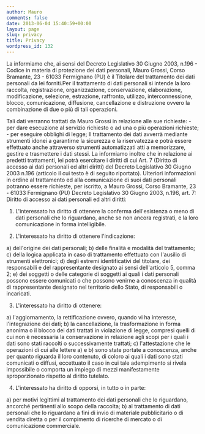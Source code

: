 ```yaml
---
author: Mauro
comments: false
date: 2013-06-04 15:40:59+00:00
layout: page
slug: privacy
title: Privacy
wordpress_id: 132
---
```


La informiamo che, ai sensi del Decreto Legislativo 30 Giugno 2003, n.196 - Codice in materia di protezione dei dati personali, Mauro Grossi, Corso Bramante, 23 - 61033 Fermignano (PU) è il Titolare del trattamento dei dati personali da lei forniti.Per il trattamento di dati personali si intende la loro raccolta, registrazione, organizzazione, conservazione, elaborazione, modificazione, selezione, estrazione, raffronto, utilizzo, interconnessione, blocco, comunicazione, diffusione, cancellazione e distruzione ovvero la combinazione di due o più di tali operazioni.


Tali dati verranno trattati da Mauro Grossi in relazione alle sue richieste: - per dare esecuzione al servizio richiesto o ad una o più operazioni richieste; - per eseguire obblighi di legge; Il trattamento dei dati avverrà mediante strumenti idonei a garantirne la sicurezza e la riservatezza e potrà essere effettuato anche attraverso strumenti automatizzati atti a memorizzare, gestire e trasmettere i dati stessi. La informiamo inoltre che in relazione ai predetti trattamenti, lei potrà esercitare i diritti di cui Art. 7 (Diritto di accesso ai dati personali ed altri diritti) del Decreto Legislativo 30 Giugno 2003 n.196 (articolo il cui testo è di seguito riportato). Ulteriori informazioni in ordine al trattamento ed alla comunicazione di suoi dati personali potranno essere richieste, per iscritto, a Mauro Grossi, Corso Bramante, 23 - 61033 Fermignano (PU) Decreto Legislativo 30 Giugno 2003, n.196, art. 7: Diritto di accesso ai dati personali ed altri diritti:


1. L'interessato ha diritto di ottenere la conferma dell'esistenza o meno di dati personali che lo riguardano, anche se non ancora registrati, e la loro comunicazione in forma intelligibile.


2. L'interessato ha diritto di ottenere l'indicazione:


a) dell'origine dei dati personali;
b) delle finalità e modalità del trattamento;
c) della logica applicata in caso di trattamento effettuato con l'ausilio di strumenti elettronici;
d) degli estremi identificativi del titolare, dei responsabili e del rappresentante designato ai sensi dell'articolo 5, comma 2;
e) dei soggetti o delle categorie di soggetti ai quali i dati personali possono essere comunicati o che possono venirne a conoscenza in qualità di rappresentante designato nel territorio dello Stato, di responsabili o incaricati.


3. L'interessato ha diritto di ottenere:


a) l'aggiornamento, la rettificazione ovvero, quando vi ha interesse, l'integrazione dei dati;
b) la cancellazione, la trasformazione in forma anonima o il blocco dei dati trattati in violazione di legge, compresi quelli di cui non è necessaria la conservazione in relazione agli scopi per i quali i dati sono stati raccolti o successivamente trattati;
c) l'attestazione che le operazioni di cui alle lettere a) e b) sono state portate a conoscenza, anche per quanto riguarda il loro contenuto, di coloro ai quali i dati sono stati comunicati o diffusi, eccettuato il caso in cui tale adempimento si rivela impossibile o comporta un impiego di mezzi manifestamente sproporzionato rispetto al diritto tutelato.


4. L'interessato ha diritto di opporsi, in tutto o in parte:


a) per motivi legittimi al trattamento dei dati personali che lo riguardano, ancorché pertinenti allo scopo della raccolta;
b) al trattamento di dati personali che lo riguardano a fini di invio di materiale pubblicitario o di vendita diretta o per il compimento di ricerche di mercato o di comunicazione commerciale.
